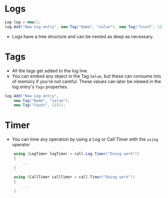 # Logs

```csharp
Log log = new();
log.Add("New Log entry", new Tag("Name", "value"), new Tag("Count", 123));
```
* Logs have a tree structure and can be nested as deep as necessary.

# Tags
* All the tags get added to the log line.
* You can embed any object in the Tag `Value`, but these can consume lots of memory if you're not careful. These values can later be viewed in the log entry's `Tags` properties.

```csharp
log.Add("New Log entry", 
	new Tag("Name", "value"), 
	new Tag("Count", 123));
```

# Timer
* You can time any operation by using a Log or Call Timer with the `using` operator
```csharp
	using (LogTimer logTimer = call.Log.Timer("Doing work"))
	{
		...
	}

	using (CallTimer callTimer = call.Timer("Doing work"))
	{
		...
	}
```
